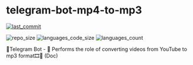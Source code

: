 # telegram-bot-mp4-to-mp3

[![last_commit](https://img.shields.io/github/last-commit/OB11TO/telegram-bot-mp4-to-mp3?style=flat&logo=github)](https://github.com/OB11TO/telegram-bot-mp4-to-mp3/commits)

![repo_size](https://img.shields.io/github/repo-size/OB11TO/telegram-bot-mp4-to-mp3?style=flat&logo=github) ![languages_code_size](https://img.shields.io/github/languages/code-size/OB11TO/telegram-bot-mp4-to-mp3?style=flat&logo=github) ![languages_count](https://img.shields.io/github/languages/top/OB11TO/telegram-bot-mp4-to-mp3?style=flat&logo=github)


🤖Telegram Bot - 🔮 Performs the role of converting videos from YouTube to mp3 format🎞📲 
(Doc)
